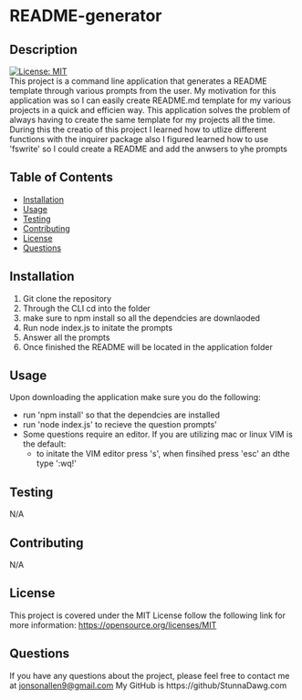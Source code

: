 
# README-generator

## Description
[![License: MIT](https://img.shields.io/badge/License-MIT-yellow.svg)](https://opensource.org/licenses/MIT)        
This project is a command line application that generates a README template through various prompts from the user. My motivation for this application was so I can easily create README.md template for my various projects in a quick and efficien way. This application solves the problem of always having to create the same template for my projects all the time. During this the creatio of this project I learned how to utlize different functions with the inquirer package also I figured learned how to use 'fswrite' so I could create a README and add the anwsers to yhe prompts                   

## Table of Contents

- [Installation](#installation)
- [Usage](#usage)
- [Testing](#testing)
- [Contributing](#contributing)
- [License](#license)
- [Questions](#questions)

## Installation

1. Git clone the repository 
2. Through the CLI cd into the folder
3. make sure to npm install so all the dependcies are downlaoded
4. Run node index.js to initate the prompts
5. Answer all the prompts
6. Once finished the README will be located in the application folder


## Usage

Upon downloading the application make sure you do the following:
- run 'npm install' so that the dependcies are installed
- run 'node index.js' to recieve the question prompts'
- Some questions require an editor. If you are utilizing mac or linux VIM is the default:
  - to initate the VIM editor press 's', when finsihed press 'esc' an dthe type ':wq!' 


## Testing

N/A

## Contributing

N/A


## License

This project is covered under the MIT License follow the following link for more information: https://opensource.org/licenses/MIT

##  Questions

If you have any questions about the project, please feel free to contact me at jonsonallen9@gmail.com 
My GitHub is https://github/StunnaDawg.com
    
    
    